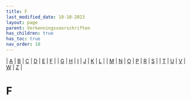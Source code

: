 ```yaml
---
title: F
last_modified_date: 10-10-2023
layout: page
parent: Verkenningsvoorschriften
has_children: true
has_toc: true
nav_order: 10
---
```


| [A](../A/A.html) | [B](../B/B.html) | [C](../C/C.html) | [D](../D/D.html) | [E](../E/E.html) | [F](../F/F.html) |
| [G](../G/G.html) | [H](../H/H.html) | [I](../I/I.html) | [J](../J/J.html) | [K](../K/K.html) | [L](../L/L.html) |
| [M](../M/M.html) | [N](../N/N.html) | [O](../O/O.html) | [P](../P/P.html) | [R](../R/R.html) | [S](../S/S.html) |
| [T](../T/T.html) | [U](../U/U.html) | [V](../V/V.html) | [W](../W/W.html) | [Z](../Z/Z.html) |

F
=

<!--

|     |     |     |     |     |
| --- | --- | --- | --- | --- |

| ![](Fabriek/Img_1130_125x100.jpg)<br>[Fabriek](Fabriek/Fabriek.html)
| ![](../P/Pad/Pad3_125x100.jpg)<br>[Fietspad](Fietspad/Fietspad.html)
| ![](../P/Pad/Pad4_125x100.jpg)<br>[Fietsstraat](Fietsstraat/Fietsstraat.html)
Fietsveer
| ![](Flat/CRW_8110_125x100.jpg)<br>[Flat](Flat/Flat.html)
| ![](Fly-over/vv_0654_125x100.jpg)<br>[Fly-over](Fly-over/Fly-over.html)
| ![](Fort/112_1218_125x100.jpg)<br>[Fort](Fort/Fort.html)
| ![](Friese_toponiemen/688_8874_125x100.jpg)<br>[Friese toponiemen](Friese_toponiemen/Friese_toponiemen.html)
| ![](Fruitkwekerij/PA210048_125x100.jpg)<br>[Fruitkwekerij](Fruitkwekerij/Fruitkwekerij.html)
| ![](../B/Bungalowpark/vv_0549_125x100.jpg)<br>[Functioneel gebied](Functioneel_gebied/Functioneel_gebied.html)

-->
